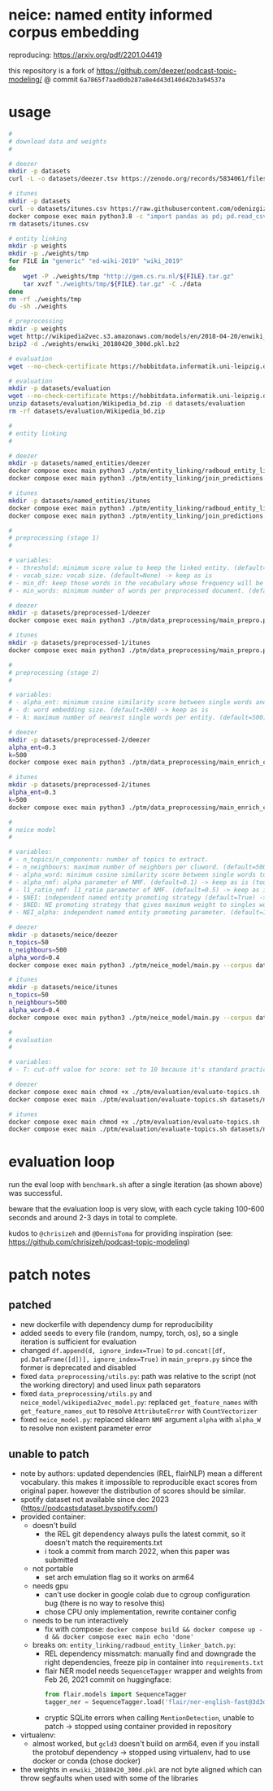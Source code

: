 # neice: named entity informed corpus embedding

reproducing: https://arxiv.org/pdf/2201.04419

this repository is a fork of https://github.com/deezer/podcast-topic-modeling/ @ commit `6a7865f7aad0db287a8e4d43d140d42b3a94537a`

# usage

```bash
#
# download data and weights
#

# deezer
mkdir -p datasets
curl -L -o datasets/deezer.tsv https://zenodo.org/records/5834061/files/deezer_podcast_dataset.tsv?download=1 && md5sum datasets/deezer.tsv | grep d161ba83e0dfc9efb73f993a6c387dff

# itunes
mkdir -p datasets
curl -o datasets/itunes.csv https://raw.githubusercontent.com/odenizgiz/Podcasts-Data/master/df_popular_podcasts.csv
docker compose exec main python3.8 -c "import pandas as pd; pd.read_csv('datasets/itunes.csv').to_csv('datasets/itunes.tsv', sep='\t', index=False)"
rm datasets/itunes.csv

# entity linking
mkdir -p weights
mkdir -p ./weights/tmp
for FILE in "generic" "ed-wiki-2019" "wiki_2019"
do
    wget -P ./weights/tmp "http://gem.cs.ru.nl/${FILE}.tar.gz"
    tar xvzf "./weights/tmp/${FILE}.tar.gz" -C ./data
done
rm -rf ./weights/tmp
du -sh ./weights

# preprocessing
mkdir -p weights
wget http://wikipedia2vec.s3.amazonaws.com/models/en/2018-04-20/enwiki_20180420_300d.pkl.bz2 -P ./weights
bzip2 -d ./weights/enwiki_20180420_300d.pkl.bz2

# evaluation
wget --no-check-certificate https://hobbitdata.informatik.uni-leipzig.de/homes/mroeder/palmetto/palmetto-0.1.0-jar-with-dependencies.jar

# evaluation
mkdir -p datasets/evaluation
wget --no-check-certificate https://hobbitdata.informatik.uni-leipzig.de/homes/mroeder/palmetto/Wikipedia_bd.zip -P datasets/evaluation
unzip datasets/evaluation/Wikipedia_bd.zip -d datasets/evaluation
rm -rf datasets/evaluation/Wikipedia_bd.zip

#
# entity linking
#

# deezer
mkdir -p datasets/named_entities/deezer
docker compose exec main python3 ./ptm/entity_linking/radboud_entity_linker_batch.py datasets/deezer.tsv datasets/named_entities/deezer weights --batch_size 128 --wiki_version wiki_2019
docker compose exec main python3 ./ptm/entity_linking/join_predictions.py datasets/named_entities/deezer datasets/deezer.tsv --batch_size 128

# itunes
mkdir -p datasets/named_entities/itunes
docker compose exec main python3 ./ptm/entity_linking/radboud_entity_linker_batch.py datasets/itunes.tsv datasets/named_entities/itunes weights --batch_size 128 --wiki_version wiki_2019 --col_title 'Name' --col_description 'Description'
docker compose exec main python3 ./ptm/entity_linking/join_predictions.py datasets/named_entities/itunes datasets/itunes.tsv --batch_size 128 --col_title 'Name' --col_description 'Description'

#
# preprocessing (stage 1)
#

# variables:
# - threshold: minimum score value to keep the linked entity. (default=0.9) -> keep as is
# - vocab_size: vocab size. (default=None) -> keep as is
# - min_df: keep those words in the vocabulary whose frequency will be greater than min_df. (default=5) -> keep as is
# - min_words: minimum number of words per preprocessed document. (default=2) -> keep as is

# deezer
mkdir -p datasets/preprocessed-1/deezer
docker compose exec main python3 ./ptm/data_preprocessing/main_prepro.py --examples_file datasets/deezer.tsv --annotated_file datasets/named_entities/deezer/linked_entities.json --embeddings_file_path weights/enwiki_20180420_300d.pkl --path_to_save_results datasets/preprocessed-1/deezer

# itunes
mkdir -p datasets/preprocessed-1/itunes
docker compose exec main python3 ./ptm/data_preprocessing/main_prepro.py --examples_file datasets/itunes.tsv --annotated_file datasets/named_entities/itunes/linked_entities.json --embeddings_file_path weights/enwiki_20180420_300d.pkl --path_to_save_results datasets/preprocessed-1/itunes --col_title 'Name' --col_description 'Description'

#
# preprocessing (stage 2)
#

# variables:
# - alpha_ent: minimum cosine similarity score between single words and entities. (default=0.3)
# - d: word embedding size. (default=300) -> keep as is
# - k: maximum number of nearest single words per entity. (default=500)

# deezer
mkdir -p datasets/preprocessed-2/deezer
alpha_ent=0.3
k=500
docker compose exec main python3 ./ptm/data_preprocessing/main_enrich_corpus_using_entities.py --prepro_file datasets/preprocessed-1/deezer/prepro.txt --prepro_le_file datasets/preprocessed-1/deezer/prepro_le.txt --vocab_file datasets/preprocessed-1/deezer/vocab.txt --vocab_le_file datasets/preprocessed-1/deezer/vocab_le.txt --embeddings_file_path weights/enwiki_20180420_300d.pkl --path_to_save_results datasets/preprocessed-2/deezer --alpha_ent $alpha_ent --k $k

# itunes
mkdir -p datasets/preprocessed-2/itunes
alpha_ent=0.3
k=500
docker compose exec main python3 ./ptm/data_preprocessing/main_enrich_corpus_using_entities.py --prepro_file datasets/preprocessed-1/itunes/prepro.txt --prepro_le_file datasets/preprocessed-1/itunes/prepro_le.txt --vocab_file datasets/preprocessed-1/itunes/vocab.txt --vocab_le_file datasets/preprocessed-1/itunes/vocab_le.txt --embeddings_file_path weights/enwiki_20180420_300d.pkl --path_to_save_results datasets/preprocessed-2/itunes --alpha_ent $alpha_ent --k $k

#
# neice model
#

# variables:
# - n_topics/n_components: number of topics to extract.
# - n_neighbours: maximum number of neighbors per cluword. (default=500)
# - alpha_word: minimum cosine similarity score between single words to be considered neighbors in a cluword. (default=0.4)
# - alpha_nmf: alpha parameter of NMF. (default=0.1) -> keep as is (too sensitive, typically set to small values like 0.00005 to avoid over-regularization)
# - l1_ratio_nmf: l1_ratio parameter of NMF. (default=0.5) -> keep as is
# - $NEI: independent named entity promoting strategy (default=True) -> keep as is
# - $NED: NE promoting strategy that gives maximum weight to singles words that are similar to NEs. (default=True) -> keep as is
# - NEI_alpha: independent named entity promoting parameter. (default=1.3) -> keep as is

# deezer
mkdir -p datasets/neice/deezer
n_topics=50
n_neighbours=500
alpha_word=0.4
docker compose exec main python3 ./ptm/neice_model/main.py --corpus datasets/preprocessed-2/deezer/prepro_enrich_entities_th0.30_k500.txt --embeddings weights/enwiki_20180420_300d.pkl --output_dir datasets/neice/deezer --mask_entities_file datasets/preprocessed-2/deezer/mask_enrich_entities_th0.30_k500.npz --vocab datasets/preprocessed-2/deezer/new_vocab_th0.30_k500.txt --n_topics $n_topics --n_neighbours $n_neighbours --alpha_word $alpha_word --NED

# itunes
mkdir -p datasets/neice/itunes
n_topics=50
n_neighbours=500
alpha_word=0.4
docker compose exec main python3 ./ptm/neice_model/main.py --corpus datasets/preprocessed-2/itunes/prepro_enrich_entities_th0.30_k500.txt --embeddings weights/enwiki_20180420_300d.pkl --output_dir datasets/neice/itunes --mask_entities_file datasets/preprocessed-2/itunes/mask_enrich_entities_th0.30_k500.npz --vocab datasets/preprocessed-2/itunes/new_vocab_th0.30_k500.txt --n_topics $n_topics --n_neighbours $n_neighbours --alpha_word $alpha_word --NED

# 
# evaluation
# 

# variables:
# - T: cut-off value for score: set to 10 because it's standard practice in topic modeling evaluation

# deezer
docker compose exec main chmod +x ./ptm/evaluation/evaluate-topics.sh
docker compose exec main ./ptm/evaluation/evaluate-topics.sh datasets/neice/deezer/top_words.txt 10 datasets/evaluation/wikipedia_bd

# itunes
docker compose exec main chmod +x ./ptm/evaluation/evaluate-topics.sh
docker compose exec main ./ptm/evaluation/evaluate-topics.sh datasets/neice/deezer/top_words.txt 10 datasets/evaluation/wikipedia_bd
```

# evaluation loop

run the eval loop with `benchmark.sh` after a single iteration (as shown above) was successful.

beware that the evaluation loop is very slow, with each cycle taking 100-600 seconds and around 2-3 days in total to complete.

kudos to `@chrisizeh` and `@DennisToma` for providing inspiration (see: https://github.com/chrisizeh/podcast-topic-modeling)

# patch notes

## patched

- new dockerfile with dependency dump for reproducibility
- added seeds to every file (random, numpy, torch, os), so a single iteration is sufficient for evaluation
- changed `df.append(d, ignore_index=True)` to `pd.concat([df, pd.DataFrame([d])], ignore_index=True)` in `main_prepro.py` since the former is deprecated and disabled
- fixed `data_preprocessing/utils.py`: path was relative to the script (not the working directory) and used linux path separators
- fixed `data_preprocessing/utils.py` and `neice_model/wikipedia2vec_model.py`: replaced `get_feature_names` with `get_feature_names_out` to resolve `AttributeError` with `CountVectorizer`
- fixed `neice_model.py`: replaced sklearn `NMF` argument `alpha` with `alpha_W` to resolve non existent parameter error

## unable to patch

- note by authors: updated dependencies (REL, flairNLP) mean a different vocabulary. this makes it impossible to reproducible exact scores from original paper. however the distribution of scores should be similar.
- spotify dataset not available since dec 2023 (https://podcastsdataset.byspotify.com/)
- provided container:
    - doesn't build
        - the REL git dependency always pulls the latest commit, so it doesn't match the requirements.txt
        - i took a commit from march 2022, when this paper was submitted
    - not portable
        - set arch emulation flag so it works on arm64
    - needs gpu
        - can't use docker in google colab due to cgroup configuration bug (there is no way to resolve this)
        - chose CPU only implementation, rewrite container config
    - needs to be run interactively
        - fix with compose: `docker compose build && docker compose up -d && docker compose exec main echo 'done'`
    - breaks on: `entity_linking/radboud_entity_linker_batch.py`:
        - REL dependency missmatch: manually find and downgrade the right dependencies, freeze pip in container into `requirements.txt`
        - flair NER model needs `SequenceTagger` wrapper and weights from Feb 26, 2021 commit on huggingface:
            ```python
            from flair.models import SequenceTagger
            tagger_ner = SequenceTagger.load('flair/ner-english-fast@3d3d35790f78a00ef319939b9004209d1d05f788')
            ```
        - cryptic SQLite errors when calling `MentionDetection`, unable to patch → stopped using container provided in repository
- virtualenv:
    - almost worked, but `gcld3` doesn't build on arm64, even if you install the protobuf dependency → stopped using virtualenv, had to use docker or conda (chose docker)
- the weights in `enwiki_20180420_300d.pkl` are not byte aligned which can throw segfaults when used with some of the libraries
